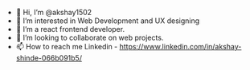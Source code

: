 - 👋 Hi, I’m @akshay1502
- 👀 I’m interested in Web Development and UX designing
- 🌱 I’m a react frontend developer.
- 💞️ I’m looking to collaborate on web projects.
- 📫 How to reach me 
Linkedin - https://www.linkedin.com/in/akshay-shinde-066b091b5/


<!---
akshay1502/akshay1502 is a ✨ special ✨ repository because its `README.md` (this file) appears on your GitHub profile.
You can click the Preview link to take a look at your changes.
--->
